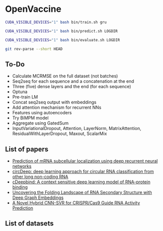 # OpenVaccine


```bash
CUDA_VISIBLE_DEVICES="1" bash bin/train.sh gru
```

```bash
CUDA_VISIBLE_DEVICES="1" bash bin/predict.sh LOGDIR
```

```bash
CUDA_VISIBLE_DEVICES="1" bash bin/evaluate.sh LOGDIR
```

```bash
git rev-parse --short HEAD
```

## To-Do

* Calculate MCRMSE on the full dataset (not batches)
* Seq2seq for each sequence and a concatenation at the end
* Three (five) dense layers and the end (for each sequence)
* Optuna
* Pre-train LM
* Concat seq2seq output with embeddings
* Add attention mechanism for recurrent NNs
* Features using autoencoders
* Try BiMPM model
* Aggregate using GatedSum
* InputVariationalDropout, Attention, LayerNorm, MatrixAttention, ResidualWithLayerDropout, Maxout, ScalarMix



## List of papers

* [Prediction of mRNA subcellular localization using deep recurrent neural networks](https://watermark.silverchair.com/btz337.pdf?token=AQECAHi208BE49Ooan9kkhW_Ercy7Dm3ZL_9Cf3qfKAc485ysgAAAsEwggK9BgkqhkiG9w0BBwagggKuMIICqgIBADCCAqMGCSqGSIb3DQEHATAeBglghkgBZQMEAS4wEQQMGqPSeLcY2Yi5luhHAgEQgIICdC8mFPy9EjTmY8QGolpAosWne9lqhWeheUIPLC5wt5ZaTj_FVegdjozlXfWTjoWayufwhlSBS9H6AAiITHeVWxVcNw3aZwJOFYhx9OlZBNHEoDxKRTdqkGWU6_iiletT1mLq5yi7EPTnuGKIC8aPo2mdISUoWzleIFLe4Y6QN6Z4VBtdREnngzkmDajdSaon6VEag-PKSH8R_Ggx9L7PYN57aZUUtyUAX8EvS7i1_L4zo253R1ePddsZnnJ8xykBjF5Yv1Mit9UbDXgXFWwNrQmWHejq_4sDFXg24ohUINi1yNlGqKZK0GHfPWIMLyR9mwfQZUw1hEzIKXRTnxEyweOgtX1c6RhobjpHkFcc2A6BM7ilcoFg2C7o_Op-4R6YhZUhn57Z2jmHfiVxWcgPk4bw5KOmO0W6fPgLaKgYxtcdl8kAztISt0ZeIYHB1sq2gfmbr8zNogFvQQKxClElLDu8firD3_9JP9-ranqeSIgj4SSbgBSZYE-UeDmAe5USWob4nb0XdYbE_uzw6eoL9dSw14_0oiVYVyLyDuDZrJ7ZdI7wkfcNZPzOzrgdad_upUOh7SRW4939XzIiCFzxDfuanEtIrKABRXbSUnuuzSltti81i0iTe6xgECcP_fYb34ShEbNZMZbvXtBMiLsf1HfTCYbD7VRNzvx0l6NC3sazyGDIUVUcqMDYzEVt-yvRoZ-J3lyZKHXrMap_o1w8M_OxIwi1WJ39g4tRPbCib5CxTJtv4gaOkdGymmDIohgxf2DxcqOClht-HRHMQsmuNFS6cswsCkv12TMkfQtZ2lcOhueTmdRFeKtTK8CvFzujRFy-UN4)
* [circDeep: deep learning approach for
circular RNA classification from other
long non-coding RNA](https://watermark.silverchair.com/btz537.pdf?token=AQECAHi208BE49Ooan9kkhW_Ercy7Dm3ZL_9Cf3qfKAc485ysgAAAr0wggK5BgkqhkiG9w0BBwagggKqMIICpgIBADCCAp8GCSqGSIb3DQEHATAeBglghkgBZQMEAS4wEQQMnkyj0NDZpP_NdO_wAgEQgIICcIleXKWdemFS5DzDYLNbJ4dwIWGoV4mh9bIq37ZtQ-lHt3IaRdIyayY6iKKJnjjvkFUQ37iqB4htlcTzaOs7npgwTDxg3Q51IPO2O3COPf5MdgXzx7ria-3CApBnJPI7hk4tBeLqfh6WCL2BQkWPKAbqNfVB5MvY4kyIEAK2_VwUnO9h5wT_kD3gQxNIiyX2f-oluFyjoajf8Fd4MSQj0kLcLPOUnJAT_DxaC4_ZypmCi-kJUjpbNtyil1HA-LRzZm8e3FO5d3acaYaDsYcJ92hPFi-uiWL3oSQ-8keTWWjT1VjO6zBS2v_yoXRIlbF6plfTFafcDou5iI2nZB672HAxcusLNZTD8rAXURnnGGKe2ow98qV4kGcXtaPmjQxcB84ilNQwHoIUp5ZFyuLoFCj2ovq8hwPVPGsaL4nbaPI9jQ_o6PB2Aoe9GCbk4g9MgH329GKf8aYuYUicRRtYtwQI6HAKFwvjcmgXkytfFu2Q4mX0ENDQGgVmpi_7FWKAFY9QdoHkj2S_IsGQ88URxFKPRLyAbbtEGWCOjT1xQtS4hhkIGbBqr57hs7sB9_yCoofS4re14KHxLhLCDGUa0CR8mu8rqnA4HVvypnM4XmU1t0Qm4sOencljSAMm2Rjmzl5SyyDI6TQvqSUIWPFvOIgdrRboQvZY6aXi8y6fZf_-ntCldsZwLOhXz0j4ez0AJb7IJkdTS7LclWGV088XiwBH3cOhZdNt5QAxXQ4llSqkvls1HALLczL7drjy3pfwGvZ5M10zV4kacdOYVsii5R7F1u1D9NYtYiMILXKj6qYBlcWTJcXLdFu6rgOpW3i1oA)
* [cDeepbind: A context sensitive deep learning
model of RNA-protein binding](https://www.biorxiv.org/content/10.1101/345140v1.full.pdf)
* [Uncovering the Folding Landscape of RNA
Secondary Structure with Deep Graph Embeddings](https://arxiv.org/pdf/2006.06885.pdf)
* [A Novel Hybrid CNN-SVR for CRISPR/Cas9 Guide RNA Activity Prediction](https://www.frontiersin.org/articles/10.3389/fgene.2019.01303/full)

## List of datasets

